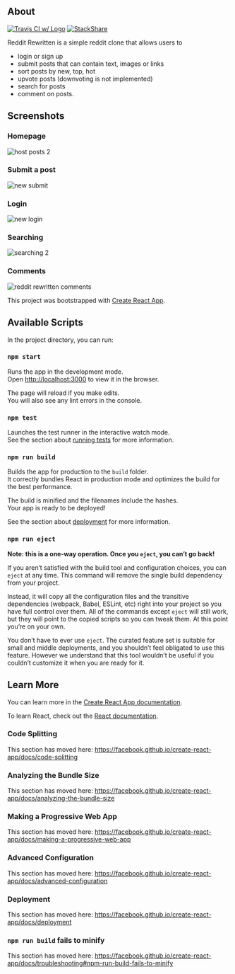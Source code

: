 ## About
[![Travis CI w/ Logo](https://api.travis-ci.com/bthompson7/simple-reddit.svg)](https://travis-ci.com/github/bthompson7/simple-reddit)
[![StackShare](http://img.shields.io/badge/tech-stack-0690fa.svg?style=flat)](https://stackshare.io/bthompson7/simple-reddit)

Reddit Rewritten is a simple reddit clone that allows users to 

- login or sign up
- submit posts that can contain text, images or links
- sort posts by new, top, hot
- upvote posts (downvoting is not implemented)
- search for posts 
- comment on posts.

## Screenshots

### Homepage
![host posts 2](https://user-images.githubusercontent.com/35780502/92558593-e3153980-f23c-11ea-9e0c-97fbf2b2485d.png)

### Submit a post
![new submit](https://user-images.githubusercontent.com/35780502/92559297-4c497c80-f23e-11ea-8816-1f8bb434089c.png)

### Login
![new login](https://user-images.githubusercontent.com/35780502/92559296-4bb0e600-f23e-11ea-8dc3-7af4c000a559.png)

### Searching
![searching 2](https://user-images.githubusercontent.com/35780502/92558596-e4466680-f23c-11ea-81bd-177bd1dc9b6d.png)

### Comments
![reddit rewritten comments](https://user-images.githubusercontent.com/35780502/92558426-7dc14880-f23c-11ea-92b7-b0fa6021e6ac.png)

This project was bootstrapped with [Create React App](https://github.com/facebook/create-react-app).

## Available Scripts

In the project directory, you can run:

### `npm start`

Runs the app in the development mode.<br />
Open [http://localhost:3000](http://localhost:3000) to view it in the browser.

The page will reload if you make edits.<br />
You will also see any lint errors in the console.

### `npm test`

Launches the test runner in the interactive watch mode.<br />
See the section about [running tests](https://facebook.github.io/create-react-app/docs/running-tests) for more information.

### `npm run build`

Builds the app for production to the `build` folder.<br />
It correctly bundles React in production mode and optimizes the build for the best performance.

The build is minified and the filenames include the hashes.<br />
Your app is ready to be deployed!

See the section about [deployment](https://facebook.github.io/create-react-app/docs/deployment) for more information.

### `npm run eject`

**Note: this is a one-way operation. Once you `eject`, you can’t go back!**

If you aren’t satisfied with the build tool and configuration choices, you can `eject` at any time. This command will remove the single build dependency from your project.

Instead, it will copy all the configuration files and the transitive dependencies (webpack, Babel, ESLint, etc) right into your project so you have full control over them. All of the commands except `eject` will still work, but they will point to the copied scripts so you can tweak them. At this point you’re on your own.

You don’t have to ever use `eject`. The curated feature set is suitable for small and middle deployments, and you shouldn’t feel obligated to use this feature. However we understand that this tool wouldn’t be useful if you couldn’t customize it when you are ready for it.

## Learn More

You can learn more in the [Create React App documentation](https://facebook.github.io/create-react-app/docs/getting-started).

To learn React, check out the [React documentation](https://reactjs.org/).

### Code Splitting

This section has moved here: https://facebook.github.io/create-react-app/docs/code-splitting

### Analyzing the Bundle Size

This section has moved here: https://facebook.github.io/create-react-app/docs/analyzing-the-bundle-size

### Making a Progressive Web App

This section has moved here: https://facebook.github.io/create-react-app/docs/making-a-progressive-web-app

### Advanced Configuration

This section has moved here: https://facebook.github.io/create-react-app/docs/advanced-configuration

### Deployment

This section has moved here: https://facebook.github.io/create-react-app/docs/deployment

### `npm run build` fails to minify

This section has moved here: https://facebook.github.io/create-react-app/docs/troubleshooting#npm-run-build-fails-to-minify
